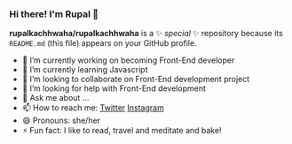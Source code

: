 ### Hi there! I'm Rupal 👋

**rupalkachhwaha/rupalkachhwaha** is a ✨ _special_ ✨ repository because its `README.md` (this file) appears on your GitHub profile.



- 🔭 I’m currently working on becoming Front-End developer
- 🌱 I’m currently learning Javascript
- 👯 I’m looking to collaborate on Front-End development project
- 🤔 I’m looking for help with Front-End development
- 💬 Ask me about ...
- 📫 How to reach me: [Twitter](https://twitter.com/_rupal__) [Instagram](https://www.instagram.com/rupal_kachhwaha/)
- 😄 Pronouns: she/her
- ⚡ Fun fact: I like to read, travel and meditate and bake!

